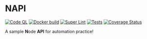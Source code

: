 # NAPI
[![Code QL](https://github.com/aniskhan001/napi/actions/workflows/codeql-analysis.yml/badge.svg)](https://github.com/aniskhan001/napi/actions/workflows/codeql-analysis.yml)
[![Docker build](https://github.com/aniskhan001/napi/actions/workflows/docker-build-push.yml/badge.svg)](https://github.com/aniskhan001/napi/actions/workflows/docker-build-push.yml)
[![Super Lint](https://github.com/aniskhan001/napi/actions/workflows/lint.yml/badge.svg)](https://github.com/aniskhan001/napi/actions/workflows/lint.yml)
[![Tests](https://github.com/aniskhan001/napi/actions/workflows/coverall.yml/badge.svg)](https://github.com/aniskhan001/napi/actions/workflows/coverall.yml)
[![Coverage Status](https://coveralls.io/repos/github/aniskhan001/napi/badge.svg?branch=main)](https://coveralls.io/github/aniskhan001/napi?branch=main)

A sample **N**ode **API** for automation practice!
